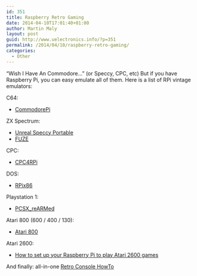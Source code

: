 ```yaml
---
id: 351
title: Raspberry Retro Gaming
date: 2014-04-10T17:01:40+01:00
author: Martin Maly
layout: post
guid: http://www.uelectronics.info/?p=351
permalink: /2014/04/10/raspberry-retro-gaming/
categories:
  - Other
---
```

&#8220;Wish I Have An Commodore&#8230;&#8221; (or Speccy, CPC, etc) But if you have Raspberry Pi, you can easy emulate all of them. Here is a list of RPi vintage emulators:

<!--more-->

C64:

  * [CommodorePi](http://www.commodorepi.co.nr/)

ZX Spectrum:

  * [Unreal Speccy Portable](http://store.raspberrypi.com/projects/unreal_speccy_portable)
  * [FUZE](http://www.raspberrypi.org/fuse-a-zx-spectrum-emulator-running-on-raspberry-pi/)

CPC:

  * [CPC4RPi](http://store.raspberrypi.com/projects/cpc4rpi)

DOS:

  * [RPix86](http://store.raspberrypi.com/projects/rpix86)

Playstation 1:

  * [PCSX_reARMed](http://store.raspberrypi.com/projects/pcsx_rearmed)

Atari 800 (600 / 400 / 130):

  * [Atari 800](http://store.raspberrypi.com/projects/atari800)

Atari 2600:

  * [How to set up your Raspberry Pi to play Atari 2600 games](http://www.engadget.com/2012/09/28/how-to-set-up-your-raspberry-pi-to-play-atari-2600-games/)

And finally: all-in-one [Retro Console HowTo](http://lifehacker.com/how-to-turn-your-raspberry-pi-into-a-retro-game-console-498561192)